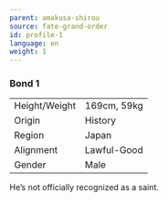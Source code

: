 ```yaml
---
parent: amakusa-shirou
source: fate-grand-order
id: profile-1
language: en
weight: 1
---
```


### Bond 1

<table>
  <tr><td>Height/Weight</td><td>169cm, 59kg</td></tr>
  <tr><td>Origin</td><td>History</td></tr>
  <tr><td>Region</td><td>Japan</td></tr>
  <tr><td>Alignment</td><td>Lawful-Good</td></tr>
  <tr><td>Gender</td><td>Male</td></tr>
</table>

He’s not officially recognized as a saint.
